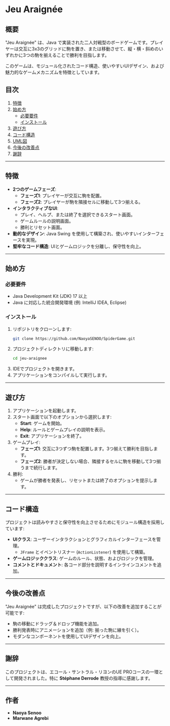 # Jeu Araignée

## 概要

"Jeu Araignée" は、Java で実装された二人対戦型のボードゲームです。プレイヤーは交互に3x3のグリッドに駒を置き、または移動させて、縦・横・斜めのいずれかに3つの駒を揃えることで勝利を目指します。

このゲームは、モジュール化されたコード構造、使いやすいUIデザイン、および魅力的なゲームメカニズムを特徴としています。

## 目次

1. [特徴](#特徴)
2. [始め方](#始め方)
   - [必要要件](#必要要件)
   - [インストール](#インストール)
3. [遊び方](#遊び方)
4. [コード構造](#コード構造)
5. [UML図](#uml図)
6. [今後の改善点](#今後の改善点)
7. [謝辞](#謝辞)

---

## 特徴

- **2つのゲームフェーズ**: 
  - **フェーズ1**: プレイヤーが交互に駒を配置。
  - **フェーズ2**: プレイヤーが駒を隣接セルに移動して3つ揃える。
- **インタラクティブなUI**:
  - プレイ、ヘルプ、または終了を選択できるスタート画面。
  - ゲームルールの説明画面。
  - 勝利とリセット画面。
- **動的なデザイン**: Java Swing を使用して構築され、使いやすいインターフェースを実現。
- **堅牢なコード構造**: UIとゲームロジックを分離し、保守性を向上。

---

## 始め方

### 必要要件

- Java Development Kit (JDK) 17 以上
- Java に対応した統合開発環境 (例: IntelliJ IDEA, Eclipse)

### インストール

1. リポジトリをクローンします:
   ```bash
   git clone https://github.com/NaoyaSENOO/SpiderGame.git
   ```
2. プロジェクトディレクトリに移動します:
   ```bash
   cd jeu-araignee
   ```
3. IDEでプロジェクトを開きます。
4. アプリケーションをコンパイルして実行します。

---

## 遊び方

1. アプリケーションを起動します。
2. スタート画面で以下のオプションから選択します:
   - **Start**: ゲームを開始。
   - **Help**: ルールとゲームプレイの説明を表示。
   - **Exit**: アプリケーションを終了。
3. ゲームプレイ:
   - **フェーズ1**: 交互に3つずつ駒を配置します。3つ揃えて勝利を目指します。
   - **フェーズ2**: 勝者が決定しない場合、隣接するセルに駒を移動して3つ揃うまで続行します。
4. 勝利:
   - ゲームが勝者を発表し、リセットまたは終了のオプションを提示します。

---

## コード構造

プロジェクトは読みやすさと保守性を向上させるためにモジュール構造を採用しています:

- **UIクラス**: ユーザーインタラクションとグラフィカルインターフェースを管理。
  - `JFrame` とイベントリスナー (`ActionListener`) を使用して構築。
- **ゲームロジッククラス**: ゲームのルール、状態、およびロジックを管理。
- **コメントとドキュメント**: 各コード部分を説明するインラインコメントを追加。

---

## 今後の改善点

"Jeu Araignée" は完成したプロジェクトですが、以下の改善を追加することが可能です:

- 駒の移動にドラッグ＆ドロップ機能を追加。
- 勝利発表時にアニメーションを追加（例: 揃った駒に線を引く）。
- モダンなコンポーネントを使用してUIデザインを向上。

---

## 謝辞

このプロジェクトは、エコール・サントラル・リヨンのUE PROコースの一環として開発されました。特に **Stéphane Derrode** 教授の指導に感謝します。

---

## 作者

- **Naoya Senoo**
- **Marwane Agrebi**

